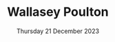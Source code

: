 ---
title: Wallasey Poulton
support: Paul Lavelle Foundation
image: 2023-Wallasey-Poulton.png
date: Thursday 21 December 2023
time: 6pm to 8pm
text: We had an absolute blast here in 2022 and are so happy to be back for 2023. See you there! 
fb: https://fb.me/e/2r9OPgx6b
---